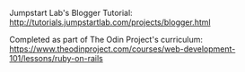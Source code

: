 Jumpstart Lab's Blogger Tutorial:
http://tutorials.jumpstartlab.com/projects/blogger.html

Completed as part of The Odin Project's curriculum:
https://www.theodinproject.com/courses/web-development-101/lessons/ruby-on-rails
